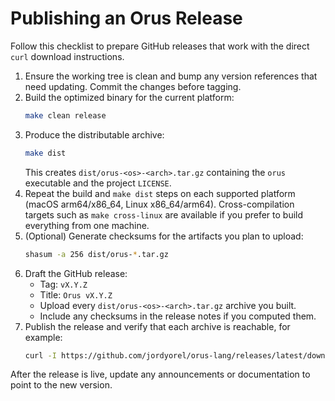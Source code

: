 # Publishing an Orus Release

Follow this checklist to prepare GitHub releases that work with the direct `curl` download instructions.

1. Ensure the working tree is clean and bump any version references that need updating. Commit the changes before tagging.
2. Build the optimized binary for the current platform:
   ```bash
   make clean release
   ```
3. Produce the distributable archive:
   ```bash
   make dist
   ```
   This creates `dist/orus-<os>-<arch>.tar.gz` containing the `orus` executable and the project `LICENSE`.
4. Repeat the build and `make dist` steps on each supported platform (macOS arm64/x86_64, Linux x86_64/arm64). Cross-compilation targets such as `make cross-linux` are available if you prefer to build everything from one machine.
5. (Optional) Generate checksums for the artifacts you plan to upload:
   ```bash
   shasum -a 256 dist/orus-*.tar.gz
   ```
6. Draft the GitHub release:
   - Tag: `vX.Y.Z`
   - Title: `Orus vX.Y.Z`
   - Upload every `dist/orus-<os>-<arch>.tar.gz` archive you built.
   - Include any checksums in the release notes if you computed them.
7. Publish the release and verify that each archive is reachable, for example:
   ```bash
   curl -I https://github.com/jordyorel/orus-lang/releases/latest/download/orus-macos-arm64.tar.gz
   ```

After the release is live, update any announcements or documentation to point to the new version.

